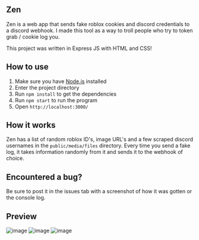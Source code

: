 ## Zen
Zen is a web app that sends fake roblox cookies and discord credentials to a discord webhook. I made this tool as a way to troll people who try to token grab / cookie log you.

This project was written in Express JS with HTML and CSS!

## How to use
1. Make sure you have [Node.js](https://nodejs.org/) installed
2. Enter the project directory
3. Run `npm install` to get the dependencies
4. Run `npm start` to run the program
5. Open `http://localhost:3000/`

## How it works
Zen has a list of random roblox ID's, image URL's and a few scraped discord usernames in the `public/media/files` directory. Every time you send a fake log, it takes information randomly from it and sends it to the webhook of choice.

## Encountered a bug?
Be sure to post it in the issues tab with a screenshot of how it was gotten or the console log.

## Preview
![image](https://raw.githubusercontent.com/damnkyro/media/blob/main/media/zen-media/panel.png)
![image](https://raw.githubusercontent.com/damnkyro/media/blob/main/media/zen-media/discord.png)
![image](https://raw.githubusercontent.com/damnkyro/media/blob/main/media/zen-media/roblox.png)
